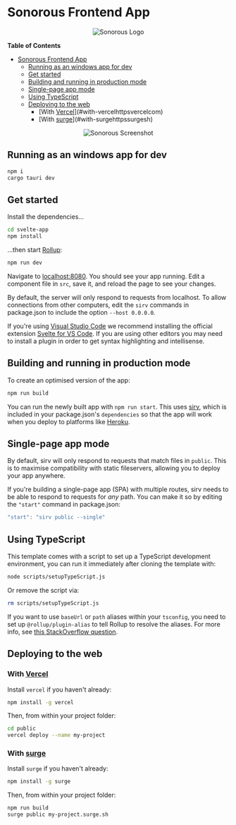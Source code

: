 # Sonorous Frontend App

<p align="center">
  <img src="http://llcode.tech/api/image/65920366f1f0fe657dc46839" alt="Sonorous Logo">
</p>

<!-- markdown-toc start - Don't edit this section. Run M-x markdown-toc-refresh-toc -->
**Table of Contents**

- [Sonorous Frontend App](#sonorous-frontend-app)
    - [Running as an windows app for dev](#running-as-an-windows-app-for-dev)
    - [Get started](#get-started)
    - [Building and running in production mode](#building-and-running-in-production-mode)
    - [Single-page app mode](#single-page-app-mode)
    - [Using TypeScript](#using-typescript)
    - [Deploying to the web](#deploying-to-the-web)
        - [With [Vercel](https://vercel.com)](#with-vercelhttpsvercelcom)
        - [With [surge](https://surge.sh/)](#with-surgehttpssurgesh)

<!-- markdown-toc end -->


<p align="center">
  <img src="http://llcode.tech/api/image/65a3d05ad39111b72fe63358" alt="Sonorous Screenshot">
</p>


## Running as an windows app for dev

```bash
npm i
cargo tauri dev
```

## Get started

Install the dependencies...

```bash
cd svelte-app
npm install
```

...then start [Rollup](https://rollupjs.org):

```bash
npm run dev
```

Navigate to [localhost:8080](http://localhost:8080). You should see your app running. Edit a component file in `src`, save it, and reload the page to see your changes.

By default, the server will only respond to requests from localhost. To allow connections from other computers, edit the `sirv` commands in package.json to include the option `--host 0.0.0.0`.

If you're using [Visual Studio Code](https://code.visualstudio.com/) we recommend installing the official extension [Svelte for VS Code](https://marketplace.visualstudio.com/items?itemName=svelte.svelte-vscode). If you are using other editors you may need to install a plugin in order to get syntax highlighting and intellisense.

## Building and running in production mode

To create an optimised version of the app:

```bash
npm run build
```

You can run the newly built app with `npm run start`. This uses [sirv](https://github.com/lukeed/sirv), which is included in your package.json's `dependencies` so that the app will work when you deploy to platforms like [Heroku](https://heroku.com).


## Single-page app mode

By default, sirv will only respond to requests that match files in `public`. This is to maximise compatibility with static fileservers, allowing you to deploy your app anywhere.

If you're building a single-page app (SPA) with multiple routes, sirv needs to be able to respond to requests for *any* path. You can make it so by editing the `"start"` command in package.json:

```js
"start": "sirv public --single"
```

## Using TypeScript

This template comes with a script to set up a TypeScript development environment, you can run it immediately after cloning the template with:

```bash
node scripts/setupTypeScript.js
```

Or remove the script via:

```bash
rm scripts/setupTypeScript.js
```

If you want to use `baseUrl` or `path` aliases within your `tsconfig`, you need to set up `@rollup/plugin-alias` to tell Rollup to resolve the aliases. For more info, see [this StackOverflow question](https://stackoverflow.com/questions/63427935/setup-tsconfig-path-in-svelte).

## Deploying to the web

### With [Vercel](https://vercel.com)

Install `vercel` if you haven't already:

```bash
npm install -g vercel
```

Then, from within your project folder:

```bash
cd public
vercel deploy --name my-project
```

### With [surge](https://surge.sh/)

Install `surge` if you haven't already:

```bash
npm install -g surge
```

Then, from within your project folder:

```bash
npm run build
surge public my-project.surge.sh
```
